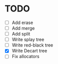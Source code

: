 # TODO
- [ ] Add erase
- [ ] Add merge
- [ ] Add split
- [ ] Write splay tree
- [ ] Write red-black tree
- [x] Write Decart tree
- [ ] Fix allocators
